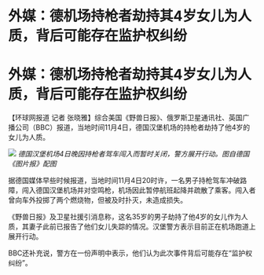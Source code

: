 # 外媒：德机场持枪者劫持其4岁女儿为人质，背后可能存在监护权纠纷

# 外媒：德机场持枪者劫持其4岁女儿为人质，背后可能存在监护权纠纷

【环球网报道 记者
张晓雅】综合美国《野兽日报》、俄罗斯卫星通讯社、英国广播公司（BBC）报道，当地时间11月4日，德国汉堡机场的持枪者劫持了他4岁的女儿为人质。

![](https://inews.gtimg.com/om_bt/O_ac9MqorAV3ovoBEqjTDJFWcwzEC9MYnXRLLXoDsDikEAA/1000)
_德国汉堡机场4日晚因持枪者驾车闯入而暂时关闭，警方展开行动。图自德国《图片报》配图_

据德国媒体早些时候报道，当地时间11月4日20时许，一名男子持枪驾车冲破路障，闯入德国汉堡机场并对空鸣枪，机场因此暂停航班起降并疏散了乘客。闯入者曾向车外投掷了两个燃烧物，但被及时扑灭，未造成损失。

《野兽日报》及卫星社援引消息称，这名35岁的男子劫持了他4岁的女儿作为人质，其妻子此前已报告了他们女儿失踪的情况。汉堡警方表示目前正在机场跑道上展开行动。

BBC还补充说，警方在一份声明中表示，他们认为此次事件背后可能存在“监护权纠纷”。

